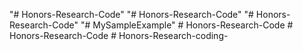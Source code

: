 "# Honors-Research-Code" 
"# Honors-Research-Code" 
"# Honors-Research-Code" 
"# MySampleExample" 
#   H o n o r s - R e s e a r c h - C o d e  
 #   H o n o r s - R e s e a r c h - C o d e  
 #   H o n o r s - R e s e a r c h - c o d i n g -  
 